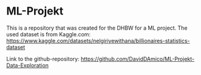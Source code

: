 # ML-Projekt
This is a repository that was created for the DHBW for a ML project. The used dataset is from Kaggle.com: https://www.kaggle.com/datasets/nelgiriyewithana/billionaires-statistics-dataset 


Link to the github-repository: https://github.com/DavidDAmico/ML-Projekt-Data-Exploration
